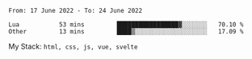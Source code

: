 <!--START_SECTION:waka-->

```text
From: 17 June 2022 - To: 24 June 2022

Lua           53 mins         █████████████████▓░░░░░░░   70.10 %
Other         13 mins         ████▒░░░░░░░░░░░░░░░░░░░░   17.09 %
```

<!--END_SECTION:waka-->
My Stack: `html, css, js, vue, svelte`
